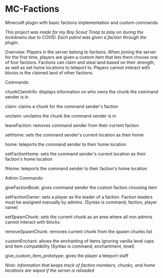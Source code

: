 # MC-Factions
Minecraft plugin with basic factions implementation and custom commands

*This project was made for my Boy Scout Troop to play on during the lockdowns due to COVID. Each patrol was given a faction through the plugin.*

Overview: Players in the server belong to factions. When joining the server for the first time, players are given a custom item that lets them choose one of four factions. Factions can claim and steal land based on their strength, as well as set home locations to teleport to. Players cannot interact with blocks in the claimed land of other factions.

Commands:

chunkClaimInfo: displays information on who owns the chunk the command sender is in

claim: claims a chunk for the command sender's faction

unclaim: unclaims the chunk the command sender is in

leaveFaction: removes command sender from their current faction

setHome: sets the command sender's current location as their home

home: teleports the command sender to their home location

setFactionHome: sets the command sender's current location as their faction's home location

fHome: teleports the command sender to their faction's home location

Admin Commands:

giveFactionBook: gives command sender the custom faction choosing item

setFactionOwner: sets a player as the leader of a faction. Faction leaders must be assigned manually by admins. (Syntax is command, faction, player name)

setSpawnChunk: sets the current chunk as an area where all non admins cannot interact with blocks

removeSpawnChunk: removes current chunk from the spawn chunks list

customEnchant: allows the enchanting of items ignoring vanilla level caps and item compatibility (Syntax is command, enchantment, level)

give_custom_item_prototype: gives the player a teleport staff

*Note: information that keeps track of faction members, chunks, and home locations are wiped if the server is reloaded*
